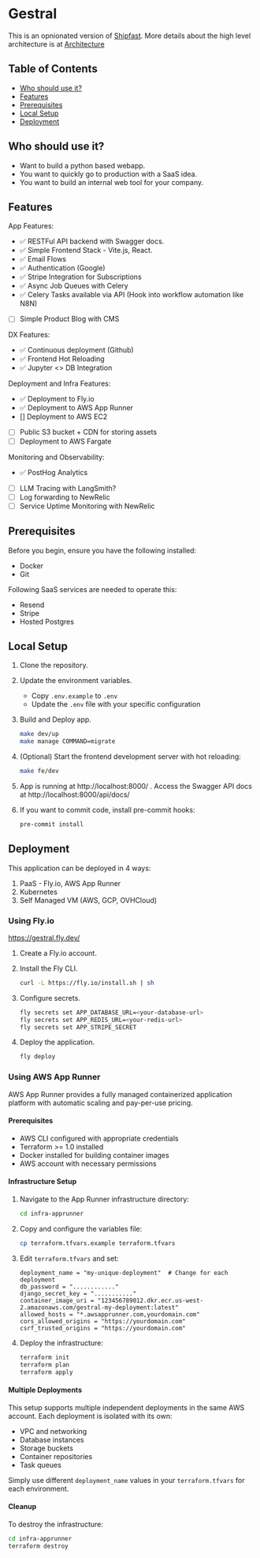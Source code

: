 # Gestral

This is an opnionated version of [Shipfast](https://shipfa.st/). More details about the high level architecture is at [Architecture](ARCHITECTURE.md)

## Table of Contents

- [Who should use it?](#who-should-use-it)
- [Features](#features)
- [Prerequisites](#prerequisites)
- [Local Setup](#local-setup)
- [Deployment](#deployment)

## Who should use it?

- Want to build a python based webapp.
- You want to quickly go to production with a SaaS idea.
- You want to build an internal web tool for your company.

## Features

App Features:

- ✅ RESTFul API backend with Swagger docs.
- ✅ Simple Frontend Stack - Vite.js, React.
- ✅ Email Flows
- ✅ Authentication (Google)
- ✅ Stripe Integration for Subscriptions
- ✅ Async Job Queues with Celery
- ✅ Celery Tasks available via API (Hook into workflow automation like N8N)
- [ ] Simple Product Blog with CMS

DX Features:

- ✅ Continuous deployment (Github)
- ✅ Frontend Hot Reloading
- ✅ Jupyter <> DB Integration

Deployment and Infra Features:

- ✅ Deployment to Fly.io
- ✅ Deployment to AWS App Runner
- [] Deployment to AWS EC2
- [ ] Public S3 bucket + CDN for storing assets
- [ ] Deployment to AWS Fargate

Monitoring and Observability:

- ✅ PostHog Analytics
- [ ] LLM Tracing with LangSmith?
- [ ] Log forwarding to NewRelic
- [ ] Service Uptime Monitoring with NewRelic

## Prerequisites

Before you begin, ensure you have the following installed:

- Docker
- Git

Following SaaS services are needed to operate this:

- Resend
- Stripe
- Hosted Postgres

## Local Setup

1. Clone the repository.

2. Update the environment variables.

   - Copy `.env.example` to `.env`
   - Update the `.env` file with your specific configuration

3. Build and Deploy app.

   ```sh
   make dev/up
   make manage COMMAND=migrate
   ```

4. (Optional) Start the frontend development server with hot reloading:
   ```sh
   make fe/dev
   ```
5. App is running at http://localhost:8000/ . Access the Swagger API docs at http://localhost:8000/api/docs/

6. If you want to commit code, install pre-commit hooks:
   ```sh
   pre-commit install
   ```

## Deployment

This application can be deployed in 4 ways:

1. PaaS - Fly.io, AWS App Runner
2. Kubernetes
3. Self Managed VM (AWS, GCP, OVHCloud)

### Using Fly.io

https://gestral.fly.dev/

1. Create a Fly.io account.
2. Install the Fly CLI.

   ```sh
   curl -L https://fly.io/install.sh | sh
   ```

3. Configure secrets.

   ```sh
   fly secrets set APP_DATABASE_URL=<your-database-url>
   fly secrets set APP_REDIS_URL=<your-redis-url>
   fly secrets set APP_STRIPE_SECRET
   ```

4. Deploy the application.

   ```sh
   fly deploy
   ```

### Using AWS App Runner

AWS App Runner provides a fully managed containerized application platform with automatic scaling and pay-per-use pricing.

#### Prerequisites

- AWS CLI configured with appropriate credentials
- Terraform >= 1.0 installed
- Docker installed for building container images
- AWS account with necessary permissions

#### Infrastructure Setup

1. Navigate to the App Runner infrastructure directory:

   ```sh
   cd infra-apprunner
   ```

2. Copy and configure the variables file:

   ```sh
   cp terraform.tfvars.example terraform.tfvars
   ```

3. Edit `terraform.tfvars` and set:

   ```hcl
   deployment_name = "my-unique-deployment"  # Change for each deployment
   db_password = "............"
   django_secret_key = "..........."
   container_image_uri = "123456789012.dkr.ecr.us-west-2.amazonaws.com/gestral-my-deployment:latest"
   allowed_hosts = "*.awsapprunner.com,yourdomain.com"
   cors_allowed_origins = "https://yourdomain.com"
   csrf_trusted_origins = "https://yourdomain.com"
   ```

4. Deploy the infrastructure:
   ```sh
   terraform init
   terraform plan
   terraform apply
   ```

#### Multiple Deployments

This setup supports multiple independent deployments in the same AWS account. Each deployment is isolated with its own:

- VPC and networking
- Database instances
- Storage buckets
- Container repositories
- Task queues

Simply use different `deployment_name` values in your `terraform.tfvars` for each environment.

#### Cleanup

To destroy the infrastructure:

```sh
cd infra-apprunner
terraform destroy
```
